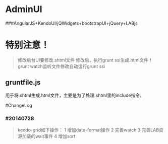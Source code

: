 # AdminUI
###AngularJS+KendoUI/jQWidgets+bootstrapUI+jQuery+LABjs


# 特别注意！
>修改后台UI要修改.shtml文件
修改后，执行grunt ssi生成.html文件！
grunt watch监听文件修改自动运行grunt ssi

## gruntfile.js
用于将.shtml生成.html文件，主要是为了处理.shtml里的include指令。

#ChangeLog
### #20140728
>kendo-grid如下操作：
1 增加date-format操作
2 完善watch
3 完善LAB资源加载的wait事件
4 增加sort